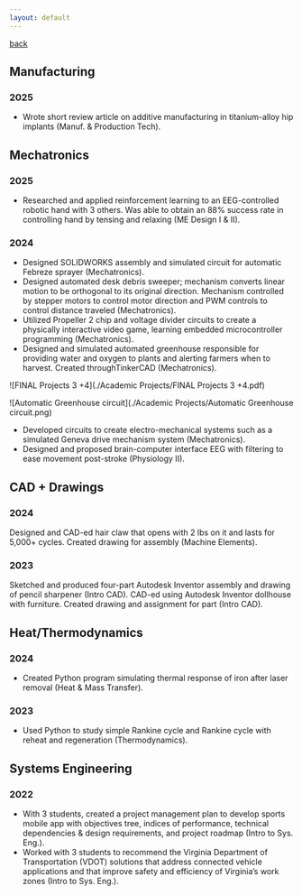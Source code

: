 ```yaml
---
layout: default
---
```


[back](./)

## Manufacturing
### 2025
- Wrote short review article on additive manufacturing in titanium-alloy hip implants (Manuf. & Production Tech).

## Mechatronics
### 2025
- Researched and applied reinforcement learning to an EEG-controlled robotic hand with 3 others. Was able to obtain an 88% success rate in controlling hand by tensing and relaxing (ME Design I & II).

### 2024
- Designed SOLIDWORKS assembly and simulated circuit for automatic Febreze sprayer (Mechatronics).
- Designed automated desk debris sweeper; mechanism converts linear motion to be orthogonal to its original direction. Mechanism controlled by stepper motors to control motor direction and PWM controls to control distance traveled (Mechatronics).
- Utilized Propeller 2 chip and voltage divider circuits to create a physically interactive video game, learning embedded microcontroller programming (Mechatronics).
- Designed and simulated automated greenhouse responsible for providing water and oxygen to plants and alerting farmers when to harvest. Created throughTinkerCAD (Mechatronics).

![FINAL Projects 3 +4](./Academic Projects/FINAL Projects 3 +4.pdf)

![Automatic Greenhouse circuit](./Academic Projects/Automatic Greenhouse circuit.png)

- Developed circuits to create electro-mechanical systems such as a simulated Geneva drive mechanism system (Mechatronics).
- Designed and proposed brain-computer interface EEG with filtering to ease movement post-stroke (Physiology II).


## CAD + Drawings
### 2024
Designed and CAD-ed hair claw that opens with 2 lbs on it and lasts for 5,000+ cycles. Created drawing for assembly (Machine Elements).

### 2023
Sketched and produced four-part Autodesk Inventor assembly and drawing of pencil sharpener (Intro CAD).
CAD-ed using Autodesk Inventor dollhouse with furniture. Created drawing and assignment for part (Intro CAD).

## Heat/Thermodynamics
### 2024
- Created Python program simulating thermal response of iron after laser removal (Heat & Mass Transfer).

### 2023
- Used Python to study simple Rankine cycle and Rankine cycle with reheat and regeneration (Thermodynamics).

## Systems Engineering
### 2022
- With 3 students, created a project management plan to develop sports mobile app with objectives tree, indices of performance, technical dependencies & design requirements, and project roadmap (Intro to Sys. Eng.).
- Worked with 3 students to recommend the Virginia Department of Transportation (VDOT) solutions that address connected vehicle applications and that improve safety and efficiency of Virginia’s work zones (Intro to Sys. Eng.).




